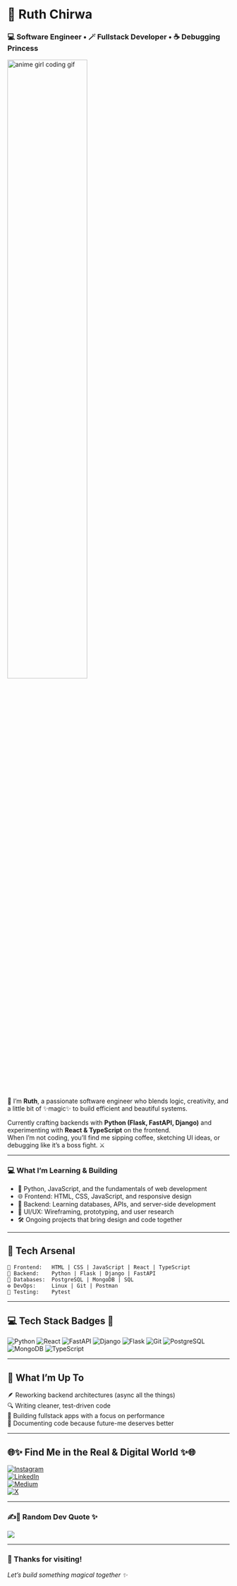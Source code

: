 # 🌸 Ruth Chirwa  
### 💻 Software Engineer • 🪄 Fullstack Developer • ☕ Debugging Princess  

<img src="https://media.tenor.com/2roX3uxz_68AAAAC/coding-girl.gif" width="60%" align="center" alt="anime girl coding gif"/>

👋 I’m **Ruth**, a passionate software engineer who blends logic, creativity, and a little bit of ✨magic✨ to build efficient and beautiful systems.  

Currently crafting backends with **Python (Flask, FastAPI, Django)** and experimenting with **React & TypeScript** on the frontend.  
When I’m not coding, you’ll find me sipping coffee, sketching UI ideas, or debugging like it’s a boss fight. ⚔️  

---
### 💻 What I’m Learning & Building
- 🐍 Python, JavaScript, and the fundamentals of web development  
- 🌐 Frontend: HTML, CSS, JavaScript, and responsive design  
- 🧠 Backend: Learning databases, APIs, and server-side development  
- 🎨 UI/UX: Wireframing, prototyping, and user research  
- 🛠️ Ongoing projects that bring design and code together

---
## 🧰 Tech Arsenal  

```text
💅 Frontend:   HTML | CSS | JavaScript | React | TypeScript
🐍 Backend:    Python | Flask | Django | FastAPI
🧩 Databases:  PostgreSQL | MongoDB | SQL
⚙️ DevOps:     Linux | Git | Postman
🧪 Testing:    Pytest 
```

---

## 💻 Tech Stack Badges 🌸

![Python](https://img.shields.io/badge/Python-3776AB?style=for-the-badge&logo=python&logoColor=fff&color=FFC0CB)
![React](https://img.shields.io/badge/React-61DAFB?style=for-the-badge&logo=react&logoColor=fff&color=E0BBE4)
![FastAPI](https://img.shields.io/badge/FastAPI-009688?style=for-the-badge&logo=fastapi&logoColor=fff&color=F5C7B8)
![Django](https://img.shields.io/badge/Django-092E20?style=for-the-badge&logo=django&logoColor=fff&color=D8BFD8)
![Flask](https://img.shields.io/badge/Flask-000000?style=for-the-badge&logo=flask&logoColor=fff&color=FFB6C1)
![Git](https://img.shields.io/badge/Git-F05032?style=for-the-badge&logo=git&logoColor=fff&color=E6A8FF)
![PostgreSQL](https://img.shields.io/badge/PostgreSQL-336791?style=for-the-badge&logo=postgresql&logoColor=fff&color=F6D1C1)
![MongoDB](https://img.shields.io/badge/MongoDB-47A248?style=for-the-badge&logo=mongodb&logoColor=fff&color=F3C6E0)
![TypeScript](https://img.shields.io/badge/TypeScript-3178C6?style=for-the-badge&logo=typescript&logoColor=fff&color=E9D5FF)

---

## 🌈 What I’m Up To

🪶 Reworking backend architectures (async all the things)  
🔍 Writing cleaner, test-driven code  
🧱 Building fullstack apps with a focus on performance  
📖 Documenting code because future-me deserves better  

---

## 🌐✨ Find Me in the Real & Digital World ✨🌐
[![Instagram](https://img.shields.io/badge/Instagram-%23E4405F.svg?logo=Instagram&logoColor=white)](https://instagram.com/codeblue002)  
[![LinkedIn](https://img.shields.io/badge/LinkedIn-%230077B5.svg?logo=linkedin&logoColor=white)](https://linkedin.com/in/ruth-chirwa-a28779252)  
[![Medium](https://img.shields.io/badge/Medium-12100E?logo=medium&logoColor=white)](https://medium.com/@chirwaruth647)  
[![X](https://img.shields.io/badge/X-black.svg?logo=X&logoColor=white)](https://x.com/lemonxx13)

---

### ✍️💌 Random Dev Quote ✨
![](https://quotes-github-readme.vercel.app/api?type=horizontal&theme=radical)

---
### 💖 Thanks for visiting!

*Let’s build something magical together ✨*  
